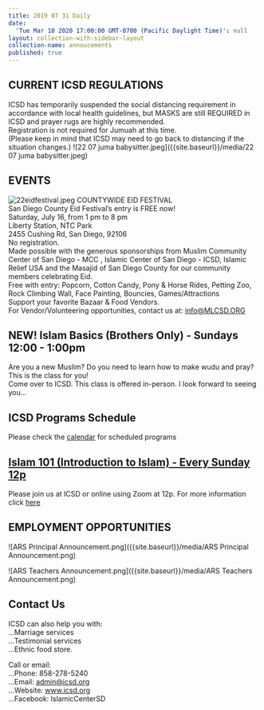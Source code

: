 ```yaml
---
title: 2019 07 31 Daily
date:
  'Tue Mar 10 2020 17:00:00 GMT-0700 (Pacific Daylight Time)': null
layout: collection-with-sidebar-layout
collection-name: annoucements
published: true
---
```

## CURRENT ICSD REGULATIONS
ICSD has temporarily suspended the social distancing requirement in accordance with local health guidelines, but MASKS are still REQUIRED in ICSD and prayer rugs are highly recommended.  
Registration is not required for Jumuah at this time.  
(Please keep in mind that ICSD may need to go back to distancing if the situation changes.) 
![22 07 juma babysitter.jpeg]({{site.baseurl}}/media/22 07 juma babysitter.jpeg)

## EVENTS
![22eidfestival.jpeg]({{site.baseurl}}/media/22eidfestival.jpeg)
COUNTYWIDE EID FESTIVAL   
San Diego County Eid Festival’s entry is FREE now!  
Saturday, July 16, from 1 pm to 8 pm  
Liberty Station, NTC Park  
2455 Cushing Rd, San Diego, 92106   
No registration.  
Made possible with the generous sponsorships from Muslim Community Center of San Diego - MCC , Islamic Center of San Diego - ICSD, Islamic Relief USA and the Masajid of San Diego County for our community members celebrating Eid.  
Free with entry: Popcorn, Cotton Candy, Pony & Horse Rides, Petting Zoo, Rock Climbing Wall, Face Painting, Bouncies, Games/Attractions  
Support your favorite Bazaar & Food Vendors.  
For Vendor/Volunteering opportunities, contact us at: info@MLCSD.ORG  

## NEW! Islam Basics (Brothers Only) - Sundays 12:00 - 1:00pm
Are you a new Muslim? Do you need to learn how to make wudu and pray? This is the class for you!  
Come over to ICSD. This class is offered in-person. I look forward to seeing you...

## ICSD Programs Schedule
Please check the [calendar](http://www.icsd.org/calendar) for scheduled programs

## [Islam 101 (Introduction to Islam) - Every Sunday 12p](https://www.icsd.org/events/islam-101-introduction-to-islam-every-sunday-12p)  
Please join us at ICSD or online using Zoom at 12p. For more information click [here](https://www.icsd.org/events/islam-101-introduction-to-islam-every-sunday-12p) 

## EMPLOYMENT OPPORTUNITIES
![ARS Principal Announcement.png]({{site.baseurl}}/media/ARS Principal Announcement.png)

![ARS Teachers Announcement.png]({{site.baseurl}}/media/ARS Teachers Announcement.png)

## Contact Us  
ICSD can also help you with:  
...Marriage services  
...Testimonial services  
...Ethnic food store.  

Call or email:  
...Phone: 858-278-5240  
...Email: admin@icsd.org  
...Website: www.icsd.org  
...Facebook: IslamicCenterSD
